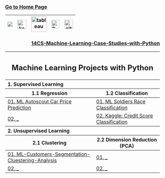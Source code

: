 ### [Go to Home Page](https://github.com/celik-muhammed)

<div align="center">
  
| [![](https://img.shields.io/badge/linkedin-%230077B5.svg?&style=for-the-badge&logo=linkedin&logoColor=white)][Linkedin] | [<img src="https://www.kaggle.com/static/images/site-logo.svg" alt="kaggle" height="28.5"/>][kaggle] | [<img src="https://www.tableau.com/sites/default/files/2021-05/tableau_rgb_500x104.png" alt="tableau" height="50"/>][tableau] | [<picture><source media="(prefers-color-scheme: dark)" srcset="https://theme.zdassets.com/theme_assets/224203/4a55138e21ad44a9c72c8295181c79fe938a2ae6.svg" alt="kaggle" height="26"><img alt="Dark" src="https://cdn-static-1.medium.com/sites/medium.com/about/images/Medium-Logo-Black-RGB-1.svg" alt="kaggle" height="26"></picture>][medium] | [<img src="https://user-images.githubusercontent.com/94930605/160260064-ff3aa908-cbfd-4350-ab28-a26a0b7a1819.png" alt="github_pages" height="28.5"/>][github_pages] |
|:-:|:-:|:-:|:-:|:-:|
<!-- CHANGE-05 .../myname/ myname yerine profil user name yaz -->
[Linkedin]: https://www.linkedin.com/in/çelik-muhammed/ "LinkedIn"
[kaggle]: https://www.kaggle.com/clkmuhammed "Kaggle Page"
[tableau]: https://public.tableau.com/app/profile/celikmuhammed "Tableau Page"
[medium]: https://celik-muhammed.medium.com/ "Medium Page"
[github_pages]: https://celik-muhammed.github.io/ "GitHub Pages"
</div>


<h3 align='right'>
  
[14CS-Machine-Learning-Case-Studies-with-Python](https://github.com/celik-muhammed/14CS-Machine-Learning-Case-Studies-with-Python/blob/master/README.md)
</h3>


  
<table align="center">
<thead><tr><th colspan=2><h2 align='center'>Machine Learning Projects with Python</h2></tr></thead>
<thead align='left'><tr><th colspan=2>1. Supervised Learning</th></tr></thead>
<thead><tr><th>1.1 Regression</th><th>1.2 Classification</th></tr></thead>
<tbody>
  <tr>
    <td><a href="https://github.com/celik-muhammed/ML-Autoscout-Car-Price-Prediction-Project/blob/master/README.md">01. ML Autoscout Car Price Prediction</a></td>
    <td><a href="https://github.com/celik-muhammed/ML-Soldiers-Race-Classification-Project/blob/master/README.md">01. ML Soldiers Race Classification</a></td>
  </tr>
  <tr>
    <td><a href="#">02. _</a></td>
    <td><a href="https://www.kaggle.com/code/clkmuhammed/credit-score-classification-logreg-rf-xgb-deploy/notebook">02. Kaggle: Credit Score Classification</a></td>
  </tr>
</tbody>
<thead align='left'><tr><th colspan=2>2. Unsupervised Learning</th></tr></thead>
<thead><tr><th>2.1 Clustering</th><th>2.2 Dimension Reduction (PCA)</th></tr></thead>
<tbody>
  <tr>
    <td><a href="https://github.com/celik-muhammed/ML-Customers-Segmentation-Cluestering-Analysis-Project/blob/master/README.md">01. ML-Customers-Segmentation-Cluestering-Analysis</a></td>
    <td><a href="#">01. _</a></td>
  </tr>
  <tr>
    <td><a href="#">02. _</a></td>
    <td><a href="#">02. _</a></td>
  </tr>
</tbody>
</table>  
